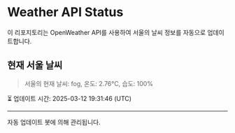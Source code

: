 
# Weather API Status

이 리포지토리는 OpenWeather API를 사용하여 서울의 날씨 정보를 자동으로 업데이트합니다.

## 현재 서울 날씨
> 서울의 현재 날씨: fog, 온도: 2.76°C, 습도: 100%

⏳ 업데이트 시간: 2025-03-12 19:31:46 (UTC)

---
자동 업데이트 봇에 의해 관리됩니다.
